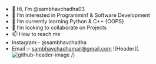 - 👋 Hi, I’m @sambhavchadha03
- 👀 I’m interested in Programminf & Software Development
- 🌱 I’m currently learning Python & C++ {OOPS}
- 💞️ I’m looking to collaborate on Projects
- 📫 How to reach me
- Instagram:- @sambhavchadha
- Email :- sambhavchadhamail@gmail.com
![Header](.![github-header-image](https://github.com/sambhavchadha03/sambhavchadha03/assets/139994455/20fe4d91-2505-4ec2-9726-52525f1533f4)
/)

<!---
sambhavchadha03/sambhavchadha03 is a ✨ special ✨ repository because its `README.md` (this file) appears on your GitHub profile.
You can click the Preview link to take a look at your changes.
--->
